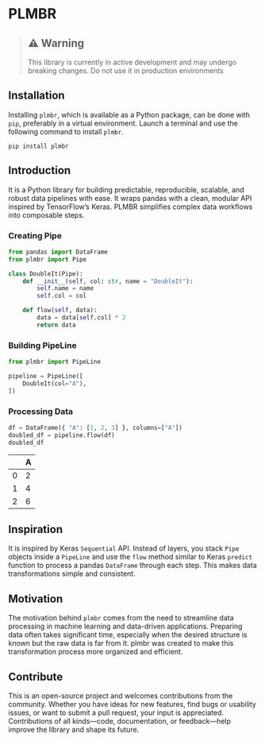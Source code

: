 # PLMBR 

> ⚠️ Warning  
> ---
> This library is currently in active development and may undergo breaking changes. Do not use it in production environments

## Installation

Installing `plmbr`, which is available as a Python package, can be done with `pip`, preferably in a virtual environment.  Launch a terminal and use the following command to install `plmbr`.

```
pip install plmbr
```

## Introduction

It is a Python library for building predictable, reproducible, scalable, and robust data pipelines with ease. It wraps pandas with a clean, modular API inspired by TensorFlow’s Keras. PLMBR simplifies complex data workflows into composable steps.

### Creating Pipe

```py
from pandas import DataFrame
from plmbr import Pipe

class DoubleIt(Pipe):
    def __init__(self, col: str, name = "DoubleIt"):
        self.name = name
        self.col = col

    def flow(self, data):
        data = data[self.col] * 2
        return data
```

### Building PipeLine

```py
from plmbr import PipeLine

pipeline = PipeLine([
    DoubleIt(col="A"),
])
```

### Processing Data

```py
df = DataFrame({ "A": [1, 2, 3] }, columns=["A"])
doubled_df = pipeline.flow(df)
doubled_df
```
<div class="result" style="font-family: var(--font-monospace);">
    <table>
    <thead>
        <tr style="text-align: right;">
        <th></th>
        <th>A</th>
        </tr>
    </thead>
    <tbody>
        <tr>
        <td>0</td>
        <td>2</td>
        </tr>
        <tr>
        <td>1</td>
        <td>4</td>
        </tr>
        <tr>
        <td>2</td>
        <td>6</td>
        </tr>
    </tbody>
    </table>
</div>

## Inspiration

It is inspired by Keras `Sequential` API. Instead of layers, you stack `Pipe` objects inside a `PipeLine` and use the `flow` method similar to Keras `predict` function to process a pandas `DataFrame` through each step. This makes data transformations simple and consistent.

## Motivation

The motivation behind `plmbr` comes from the need to streamline data processing in machine learning and data-driven applications. Preparing data often takes significant time, especially when the desired structure is known but the raw data is far from it. plmbr was created to make this transformation process more organized and efficient.

## Contribute

This is an open-source project and welcomes contributions from the community. Whether you have ideas for new features, find bugs or usability issues, or want to submit a pull request, your input is appreciated. Contributions of all kinds—code, documentation, or feedback—help improve the library and shape its future.
